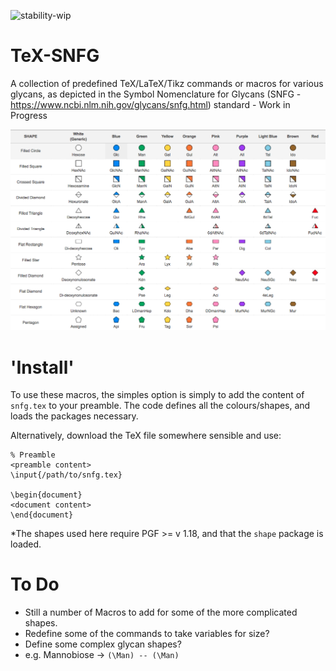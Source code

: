 ![stability-wip](https://img.shields.io/badge/stability-work_in_progress-lightgrey.svg)


# TeX-SNFG
A collection of predefined TeX/LaTeX/Tikz commands or macros for various glycans, as depicted in the Symbol Nomenclature for Glycans (SNFG - https://www.ncbi.nlm.nih.gov/glycans/snfg.html)  standard - Work in Progress


![alt text](https://raw.githubusercontent.com/jrjhealey/TeX-SNFG/master/docs/ncbi_snfg.png)



# 'Install'
To use these macros, the simples option is simply to add the content of `snfg.tex` to your preamble. The code defines all the colours/shapes, and loads the packages necessary.

Alternatively, download the TeX file somewhere sensible and use:

    % Preamble
    <preamble content>
    \input{/path/to/snfg.tex}
    
    \begin{document}
    <document content>
    \end{document}
    
*The shapes used here require PGF >= v 1.18, and that the `shape` package is loaded.
    
# To Do
 - Still a number of Macros to add for some of the more complicated shapes.
 - Redefine some of the commands to take variables for size?
 - Define some complex glycan shapes?
  - e.g. Mannobiose -> `(\Man) -- (\Man)`
